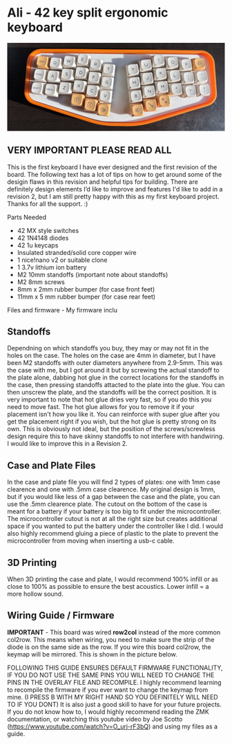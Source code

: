 # Ali - 42 key split ergonomic keyboard
![top view](./images_and_wiring_guide/top_view.jpeg)
## **VERY IMPORTANT PLEASE READ ALL**

This is the first keyboard I have ever designed and the first revision of the board. The following text has a lot of tips on how to get around some of the desigin flaws in this revision and helpful tips for building. There are definitely design elements I’d like to improve and features I'd like to add in a revision 2, but I am still pretty happy with this as my first keyboard project. Thanks for all the support. :) 

Parts Needed
- 42 MX style switches
- 42 1N4148 diodes
- 42 1u keycaps
- Insulated stranded/solid core copper wire
- 1 nice!nano v2 or suitable clone
- 1 3.7v lithium ion battery
- M2 10mm standoffs (important note about standoffs)
- M2 8mm screws
- 8mm x 2mm rubber bumper (for case front feet)
- 11mm x 5 mm rubber bumper (for case rear feet)

Files and firmware - My firmware inclu

## Standoffs
Dependning on which standoffs you buy, they may or may not fit in the holes on the case. The holes on the case are 4mm in diameter, but I have been M2 standoffs with outer diameters anywhere from 2.9-5mm. This was the case with me, but I got around it but by screwing the actual standoff to the plate alone, dabbing hot glue in the correct locations for the standoffs in the case, then pressing standoffs attacted to the plate into the glue. You can then unscrew the plate, and the standoffs will be the correct position. It is very important to note that hot glue dries very fast, so if you do this you need to move fast. The hot glue allows for you to remove it if your placement isn't how you like it. You can reinforce with super glue after you get the placement right if you wish, but the hot glue is pretty strong on its own. This is obviously not ideal, but the position of the screws/screwless design require this to have skinny standoffs to not interfere with handwiring. I would like to improve this in a Revision 2.

## Case and Plate Files 
In the case and plate file you will find 2 types of plates: one with 1mm case clearence and one with .5mm case clearence. My original design is 1mm, but if you would like less of a gap between the case and the plate, you can use the .5mm clearence plate. The cutout on the bottom of the case is meant for a battery if your battery is too big to fit under the microcontroller. The microcontroller cutout is not at all the right size but creates additional space if you wanted to put the battery under the controller like I did. I would also highly recommend gluing a piece of plastic to the plate to prevent the microcontroller from moving when inserting a usb-c cable.

## 3D Printing 
When 3D printing the case and plate, I would recommend 100% infill or as close to 100% as possible to ensure the best acoustics. Lower infill = a more hollow sound.

## Wiring Guide / Firmware

**IMPORTANT** - This board was wired **row2col** instead of the more common col2row. This means when wiring, you need to make sure the strip of the diode is on the same side as the row. If you wire this board col2row, the keymap will be mirrored. This is shown in the picture below.

FOLLOWING THIS GUIDE ENSURES DEFAULT FIRMWARE FUNCTIONALITY, IF YOU DO NOT USE THE SAME PINS YOU WILL NEED TO CHANGE THE PINS IN THE OVERLAY FILE AND RECOMPILE.
I highly recommend learning to recompile the firmware if you ever want to change the keymap from mine. (I PRESS B WITH MY RIGHT HAND SO YOU DEFINITELY WILL NEED TO IF YOU DONT) It is also just a good skill to have for your future projects. If you do not know how to, I would highly recommend reading the ZMK documentation, or watching this youtube video by Joe Scotto (https://www.youtube.com/watch?v=O_urj-rF3bQ) and using my files as a guide. 
